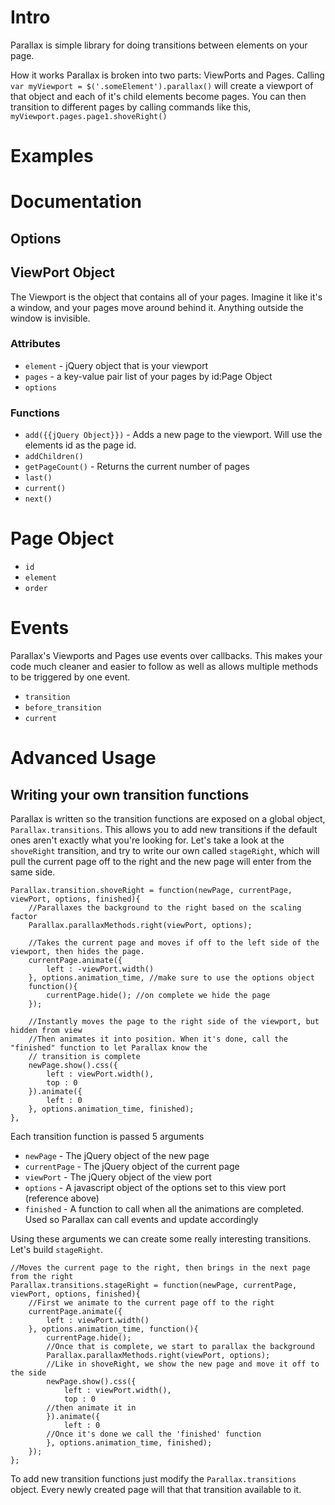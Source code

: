 # Intro
Parallax is simple library for doing transitions between elements on your page.

How it works
Parallax is broken into two parts: ViewPorts and Pages. Calling `var myViewport = $('.someElement').parallax()` will create a viewport of that object and each of it's child elements become pages. You can then transition to different pages by calling commands like this, `myViewport.pages.page1.shoveRight()`

# Examples




# Documentation

## Options

## ViewPort Object
The Viewport is the object that contains all of your pages. Imagine it like it's a window, and your pages move around behind it. Anything outside the window is invisible.


### Attributes
* `element` - jQuery object that is your viewport
* `pages` - a key-value pair list of your pages by id:Page Object
* `options`

### Functions
* `add({{jQuery Object}})` - Adds a new page to the viewport. Will use the elements id as the page id.
* `addChildren()`
* `getPageCount()` - Returns the current number of pages
* `last()`
* `current()`
* `next()`

# Page Object

* `id`
* `element`
* `order`



# Events
Parallax's Viewports and Pages use events over callbacks. This makes your code much cleaner and easier to follow as well as allows multiple methods to be triggered by one event.

* `transition`
* `before_transition`
* `current`





# Advanced Usage
## Writing your own transition functions
Parallax is written so the transition functions are exposed on a global object, `Parallax.transitions`. This allows you to add new transitions if the default ones aren't exactly what you're looking for. Let's take a look at the `shoveRight` transition, and try to write our own called `stageRight`, which will pull the current page off to the right and the new page will enter from the same side.

	Parallax.transition.shoveRight = function(newPage, currentPage, viewPort, options, finished){
		//Parallaxes the background to the right based on the scaling factor
		Parallax.parallaxMethods.right(viewPort, options);

		//Takes the current page and moves if off to the left side of the viewport, then hides the page.
		currentPage.animate({
			left : -viewPort.width()
		}, options.animation_time, //make sure to use the options object
		function(){
			currentPage.hide(); //on complete we hide the page
		});

		//Instantly moves the page to the right side of the viewport, but hidden from view
		//Then animates it into position. When it's done, call the "finished" function to let Parallax know the
		// transition is complete
		newPage.show().css({
			left : viewPort.width(),
			top : 0
		}).animate({
			left : 0
		}, options.animation_time, finished);
	},

Each transition function is passed 5 arguments
* `newPage` - The jQuery object of the new page
* `currentPage` - The jQuery object of the current page
* `viewPort` - The jQuery object of the view port
* `options` - A javascript object of the options set to this view port (reference above)
* `finished` - A function to call when all the animations are completed. Used so Parallax can call events and update accordingly

Using these arguments we can create some really interesting transitions. Let's build `stageRight`.

	//Moves the current page to the right, then brings in the next page from the right
	Parallax.transitions.stageRight = function(newPage, currentPage, viewPort, options, finished){
		//First we animate to the current page off to the right
		currentPage.animate({
			left : viewPort.width()
		}, options.animation_time, function(){
			currentPage.hide();
			//Once that is complete, we start to parallax the background
			Parallax.parallaxMethods.right(viewPort, options);
			//Like in shoveRight, we show the new page and move it off to the side
			newPage.show().css({
				left : viewPort.width(),
				top : 0
			//then animate it in
			}).animate({
				left : 0
			//Once it's done we call the 'finished' function
			}, options.animation_time, finished);
		});
	};

To add new transition functions just modify the `Parallax.transitions` object. Every newly created page will that that transition available to it.
